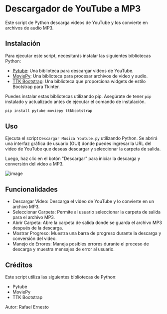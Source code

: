 # Descargador de YouTube a MP3

Este script de Python descarga videos de YouTube y los convierte en archivos de audio MP3.

## Instalación

Para ejecutar este script, necesitarás instalar las siguientes bibliotecas Python:

- [Pytube](https://github.com/pytube/pytube): Una biblioteca para descargar videos de YouTube.
- [MoviePy](https://github.com/Zulko/moviepy): Una biblioteca para procesar archivos de video y audio.
- [TTK Bootstrap](https://github.com/RedFantom/ttkbootstrap): Una biblioteca que proporciona widgets de estilo Bootstrap para Tkinter.

Puedes instalar estas bibliotecas utilizando pip. Asegúrate de tener `pip` instalado y actualizado antes de ejecutar el comando de instalación.

```bash
pip install pytube moviepy ttkbootstrap
```

## Uso

Ejecuta el script `Descargar Musica Youtube.py` utilizando Python. Se abrirá una interfaz gráfica de usuario (GUI) donde puedes ingresar la URL del video de YouTube que deseas descargar y seleccionar la carpeta de salida.

Luego, haz clic en el botón "Descargar" para iniciar la descarga y conversión del video a MP3.

![image](https://github.com/SCBLLU/Descargar-Audio-Youtube/assets/142562208/4eb75a35-9df1-4519-8cac-74580128fe5f)

## Funcionalidades

- Descargar Video: Descarga el video de YouTube y lo convierte en un archivo MP3.
- Seleccionar Carpeta: Permite al usuario seleccionar la carpeta de salida para el archivo MP3.
- Abrir Carpeta: Abre la carpeta de salida donde se guarda el archivo MP3 después de la descarga.
- Mostrar Progreso: Muestra una barra de progreso durante la descarga y conversión del video.
- Manejo de Errores: Maneja posibles errores durante el proceso de descarga y muestra mensajes de error al usuario.

## Créditos

Este script utiliza las siguientes bibliotecas de Python:

- Pytube
- MoviePy
- TTK Bootstrap

Autor: Rafael Ernesto
